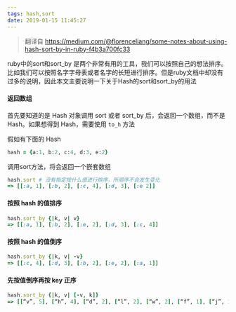 ```yaml
---
tags: hash,sort
date: 2019-01-15 11:45:27
---
```

> 翻译自 https://medium.com/@florenceliang/some-notes-about-using-hash-sort-by-in-ruby-f4b3a700fc33

ruby中的sort和sort_by 是两个非常有用的工具，我们可以按照自己的想法排序。比如我们可以按照名字字母表或者名字的长短进行排序。但是ruby文档中却没有过多的说明，因此本文主要说明一下关于Hash的sort和sort_by的用法

#### 返回数组

首先要知道的是 Hash 对象调用 sort 或者 sort_by 后，会返回一个数组，而不是Hash。如果想得到 Hash，需要使用 `to_h` 方法

假如有下面的 Hash

```ruby
hash = {a:1, b:2, c:4, d:3, e:2}
```

调用sort方法，将会返回一个嵌套数组

```ruby
hash.sort # 没有指定按什么值进行排序，所顺序不会发生变化
=> [[:a, 1], [:b, 2], [:c, 4], [:d, 3], [:e 2]]
```

#### 按照 hash 的值排序

```ruby
hash.sort_by {|k, v| v}
=> [[:a, 1], [:b, 2], [:e, 2], [:d, 3], [:c, 4]]
```

#### 按照 hash 的值倒序

```ruby
hash.sort_by {|k, v| -v}
=> [[:c, 4], [:d, 3], [:b, 2], [:e, 2], [:a, 1]]
```

#### 先按值倒序再按 key 正序

```ruby
hash.sort_by {|k, v| [-v, k]}
=> [[“v”, 5], [“h”, 4], [“d”, 2], [“l”, 2], [“w”, 2], [“f”, 1], [“j”, 1], [“k”, 1], [“p”, 1], [“u”, 1]]
```
